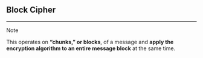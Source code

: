 ## Block Cipher 
---
>[!note]
>This operates on **“chunks,” or blocks**, of a message and **apply the encryption algorithm to an entire message block** at the same time.

